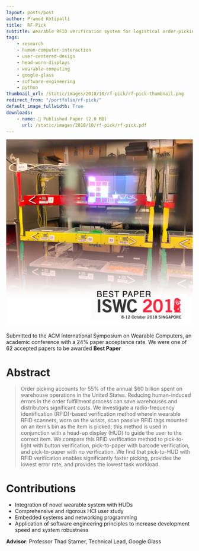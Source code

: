 ```yaml
---
layout: posts/post
author: Pramod Kotipalli
title:  RF-Pick
subtitle: Wearable RFID verification system for logistical order-picking
tags:
    - research
    - human-computer-interaction
    - user-centered-design
    - head-worn-displays
    - wearable-computing
    - google-glass
    - software-engineering
    - python
thumbnail_url: /static/images/2018/10/rf-pick/rf-pick-thumbnail.png
redirect_from: "/portfolio/rf-pick/"
default_image_fullwidth: True
downloads:
    - name: 📜 Published Paper (2.0 MB)
      url: /static/images/2018/10/rf-pick/rf-pick.pdf
---
```


![](/static/images/2018/10/rf-pick/rf-pick-thumbnail.png)

Submitted to the ACM International Symposium on Wearable Computers, an academic conference with a 24% paper acceptance rate. We were one of 62 accepted papers to be awarded **Best Paper**

# Abstract

> Order picking accounts for 55% of the annual $60 billion spent on warehouse operations in the United States.
> Reducing human-induced errors in the order fulfillment process can save warehouses and distributors significant costs.
> We investigate a radio-frequency identification (RFID)-based verification method wherein wearable RFID scanners, worn on the wrists, scan passive RFID tags mounted on an item’s bin as the item is picked; this method is used in conjunction with a head-up display (HUD) to guide the user to the correct item.
> We compare this RFID verification method to pick-to-light with button verification, pick-to-paper with barcode verification, and pick-to-paper with no verification.
> We find that pick-to-HUD with RFID verification enables significantly faster picking, provides the lowest error rate, and provides the lowest task workload.

# Contributions
* Integration of novel wearable system with HUDs
* Comprehensive and rigorous HCI user study
* Embedded systems and networking programming
* Application of software engineering principles to increase development speed and system robustness

**Advisor**: Professor Thad Starner, Technical Lead, Google Glass
